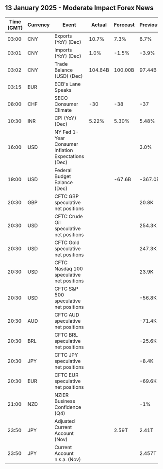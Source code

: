 ## 13 January 2025 - Moderate Impact Forex News

| Time (GMT) | Currency | Event | Actual | Forecast | Previous |
|------|----------|-------|--------|----------|----------|
| 03:00 | CNY | Exports (YoY) (Dec) | 10.7% | 7.3% | 6.7% |
| 03:01 | CNY | Imports (YoY) (Dec) | 1.0% | -1.5% | -3.9% |
| 03:02 | CNY | Trade Balance (USD) (Dec) | 104.84B | 100.00B | 97.44B |
| 03:15 | EUR | ECB's Lane Speaks |  |  |  |
| 08:00 | CHF | SECO Consumer Climate | -30 | -38 | -37 |
| 10:30 | INR | CPI (YoY) (Dec) | 5.22% | 5.30% | 5.48% |
| 16:00 | USD | NY Fed 1-Year Consumer Inflation Expectations (Dec) |  |  | 3.0% |
| 19:00 | USD | Federal Budget Balance (Dec) |  | -67.6B | -367.0B |
| 20:30 | GBP | CFTC GBP speculative net positions |  |  | 20.8K |
| 20:30 | USD | CFTC Crude Oil speculative net positions |  |  | 254.3K |
| 20:30 | USD | CFTC Gold speculative net positions |  |  | 247.3K |
| 20:30 | USD | CFTC Nasdaq 100 speculative net positions |  |  | 23.9K |
| 20:30 | USD | CFTC S&P 500 speculative net positions |  |  | -56.8K |
| 20:30 | AUD | CFTC AUD speculative net positions |  |  | -71.4K |
| 20:30 | BRL | CFTC BRL speculative net positions |  |  | -25.6K |
| 20:30 | JPY | CFTC JPY speculative net positions |  |  | -8.4K |
| 20:30 | EUR | CFTC EUR speculative net positions |  |  | -69.6K |
| 21:00 | NZD | NZIER Business Confidence (Q4) |  |  | -1% |
| 23:50 | JPY | Adjusted Current Account (Nov) |  | 2.59T | 2.41T |
| 23:50 | JPY | Current Account n.s.a. (Nov) |  |  | 2.457T |
